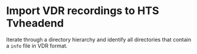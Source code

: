 Import VDR recordings to HTS Tvheadend
======================================

Iterate through a directory hierarchy and identify all
directories that contain a `info` file in VDR format.